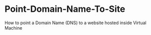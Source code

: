 # Point-Domain-Name-To-Site
How to point a Domain Name (DNS) to a website hosted inside Virtual Machine

